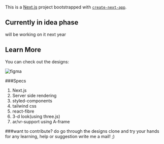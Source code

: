 This is a [Next.js](https://nextjs.org/) project bootstrapped with [`create-next-app`](https://github.com/vercel/next.js/tree/canary/packages/create-next-app).

## Currently in idea phase

will be working on it next year 

## Learn More

You can check out the designs:

<img src="/" alt="figma"/>

###Specs
1. Next.js
2. Server side rendering
3. styled-components
4. tailwind css
5. react-fibre
6. 3-d look(using three.js)
7. ar/vr-support using A-frame


###want to contribute?
do go through the designs clone and try your hands for any learning, help or suggestion write me a mail! ;)
